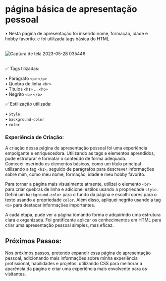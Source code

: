 
# página básica de apresentação pessoal  

   • Nesta página de apresentação foi inserido  nome, formação, idade e hobby favorito. e foi utilizada tags básica do HTML<br><br>

![Captura de tela 2023-05-28 035446](https://github.com/sant1ana/Curso-Codifica/assets/93404790/409b2796-c05f-442d-8777-ef7d290e7e60) <br><br>

✅ Tags tilizadas:<br>

   • Parágrafo `<p>`  `</p>`<br>
   • Quebra de linha `<br>`<br>
   • Titulos `<h1>` ... `<h6>`<br>
   • Negrito `<b>` `</b>`<br>
   
✅ Estilização utilizada:<br>

   • `Style`<br>
   • `background-color`<br>
   • `color`<br>
   
 ### Experiência de Criação:

A criação dessa página de apresentação pessoal foi uma experiência empolgante e enriquecedora. Utilizando as tags e elementos aprendidos, pude estruturar e formatar o conteúdo de forma adequada.<br>
Comecei inserindo os elementos básicos, como um título principal utilizando a tag `<h1>`, seguido de parágrafos para descrever informações sobre mim, como meu nome, formação, idade e meu hobby favorito.

Para tornar a página mais visualmente atraente, utilizei o elemento `<br>` para criar quebras de linha e adicionei estilos usando a propriedade `style`. Defini um `background-color` para o fundo da página e escolhi cores para o texto usando a propriedade `color`. Além disso, apliquei negrito usando a tag `<b>` para destacar informações importantes.

A cada etapa, pude ver a página tomando forma e adquirindo uma estrutura clara e organizada. Foi gratificante aplicar os conhecimentos em HTML para criar uma apresentação pessoal simples, mas eficaz.<br>

## Próximos Passos:

Nos próximos passos, pretendo expandir essa página de apresentação pessoal, adicionando mais informações sobre minha experiência profissional, habilidades e projetos. utilizando CSS para melhorar a aparência da página e criar uma experiência mais envolvente para os visitantes.
   
    

